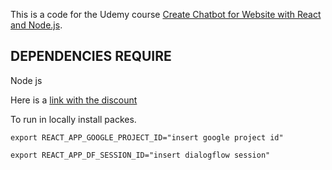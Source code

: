 This is a code for the Udemy course [Create Chatbot for Website with React and Node.js](https://www.udemy.com/course/chatbot-for-website-with-react-and-nodejs/?referralCode=E473B17F7AA6DB5259A4).

## DEPENDENCIES REQUIRE 
Node js

Here is a [link with the discount](https://www.udemy.com/course/chatbot-for-website-with-react-and-nodejs/?referralCode=E473B17F7AA6DB5259A4)

To run in locally install packes.

```export REACT_APP_GOOGLE_PROJECT_ID="insert google project id"```


```export REACT_APP_DF_SESSION_ID="insert dialogflow session"```
